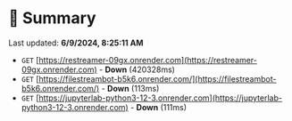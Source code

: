 # 📖 Summary
Last updated: **6/9/2024, 8:25:11 AM**

- `GET` [https://restreamer-09gx.onrender.com](https://restreamer-09gx.onrender.com) - **Down** (420328ms)
- `GET` [https://filestreambot-b5k6.onrender.com/](https://filestreambot-b5k6.onrender.com/) - **Down** (113ms)
- `GET` [https://jupyterlab-python3-12-3.onrender.com](https://jupyterlab-python3-12-3.onrender.com) - **Down** (111ms)
